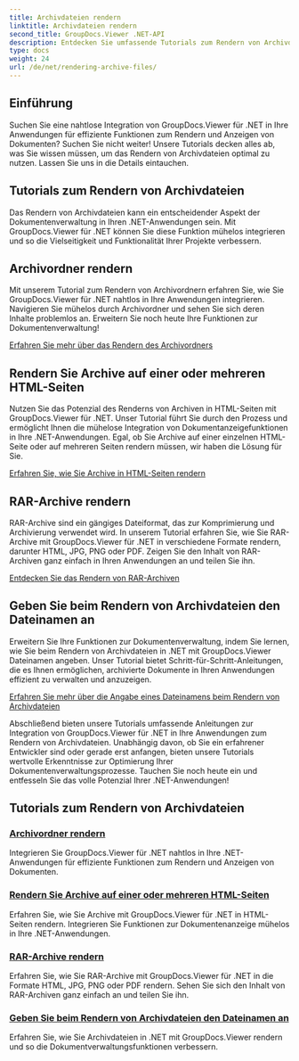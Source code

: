 ```yaml
---
title: Archivdateien rendern
linktitle: Archivdateien rendern
second_title: GroupDocs.Viewer .NET-API
description: Entdecken Sie umfassende Tutorials zum Rendern von Archivdateien mit GroupDocs.Viewer für .NET. Integrieren Sie sich nahtlos und effizient in Ihre .NET-Anwendungen.
type: docs
weight: 24
url: /de/net/rendering-archive-files/
---
```

## Einführung

Suchen Sie eine nahtlose Integration von GroupDocs.Viewer für .NET in Ihre Anwendungen für effiziente Funktionen zum Rendern und Anzeigen von Dokumenten? Suchen Sie nicht weiter! Unsere Tutorials decken alles ab, was Sie wissen müssen, um das Rendern von Archivdateien optimal zu nutzen. Lassen Sie uns in die Details eintauchen.

## Tutorials zum Rendern von Archivdateien

Das Rendern von Archivdateien kann ein entscheidender Aspekt der Dokumentenverwaltung in Ihren .NET-Anwendungen sein. Mit GroupDocs.Viewer für .NET können Sie diese Funktion mühelos integrieren und so die Vielseitigkeit und Funktionalität Ihrer Projekte verbessern.

## Archivordner rendern

Mit unserem Tutorial zum Rendern von Archivordnern erfahren Sie, wie Sie GroupDocs.Viewer für .NET nahtlos in Ihre Anwendungen integrieren. Navigieren Sie mühelos durch Archivordner und sehen Sie sich deren Inhalte problemlos an. Erweitern Sie noch heute Ihre Funktionen zur Dokumentenverwaltung!

[Erfahren Sie mehr über das Rendern des Archivordners](./render-archive-folder/)

## Rendern Sie Archive auf einer oder mehreren HTML-Seiten

Nutzen Sie das Potenzial des Renderns von Archiven in HTML-Seiten mit GroupDocs.Viewer für .NET. Unser Tutorial führt Sie durch den Prozess und ermöglicht Ihnen die mühelose Integration von Dokumentanzeigefunktionen in Ihre .NET-Anwendungen. Egal, ob Sie Archive auf einer einzelnen HTML-Seite oder auf mehreren Seiten rendern müssen, wir haben die Lösung für Sie.

[Erfahren Sie, wie Sie Archive in HTML-Seiten rendern](./render-archives-html/)

## RAR-Archive rendern

RAR-Archive sind ein gängiges Dateiformat, das zur Komprimierung und Archivierung verwendet wird. In unserem Tutorial erfahren Sie, wie Sie RAR-Archive mit GroupDocs.Viewer für .NET in verschiedene Formate rendern, darunter HTML, JPG, PNG oder PDF. Zeigen Sie den Inhalt von RAR-Archiven ganz einfach in Ihren Anwendungen an und teilen Sie ihn.

[Entdecken Sie das Rendern von RAR-Archiven](./render-rar/)

## Geben Sie beim Rendern von Archivdateien den Dateinamen an

Erweitern Sie Ihre Funktionen zur Dokumentenverwaltung, indem Sie lernen, wie Sie beim Rendern von Archivdateien in .NET mit GroupDocs.Viewer Dateinamen angeben. Unser Tutorial bietet Schritt-für-Schritt-Anleitungen, die es Ihnen ermöglichen, archivierte Dokumente in Ihren Anwendungen effizient zu verwalten und anzuzeigen.

[Erfahren Sie mehr über die Angabe eines Dateinamens beim Rendern von Archivdateien](./specify-filename-render-archive/)

Abschließend bieten unsere Tutorials umfassende Anleitungen zur Integration von GroupDocs.Viewer für .NET in Ihre Anwendungen zum Rendern von Archivdateien. Unabhängig davon, ob Sie ein erfahrener Entwickler sind oder gerade erst anfangen, bieten unsere Tutorials wertvolle Erkenntnisse zur Optimierung Ihrer Dokumentenverwaltungsprozesse. Tauchen Sie noch heute ein und entfesseln Sie das volle Potenzial Ihrer .NET-Anwendungen!
## Tutorials zum Rendern von Archivdateien
### [Archivordner rendern](./render-archive-folder/)
Integrieren Sie GroupDocs.Viewer für .NET nahtlos in Ihre .NET-Anwendungen für effiziente Funktionen zum Rendern und Anzeigen von Dokumenten.
### [Rendern Sie Archive auf einer oder mehreren HTML-Seiten](./render-archives-html/)
Erfahren Sie, wie Sie Archive mit GroupDocs.Viewer für .NET in HTML-Seiten rendern. Integrieren Sie Funktionen zur Dokumentenanzeige mühelos in Ihre .NET-Anwendungen.
### [RAR-Archive rendern](./render-rar/)
Erfahren Sie, wie Sie RAR-Archive mit GroupDocs.Viewer für .NET in die Formate HTML, JPG, PNG oder PDF rendern. Sehen Sie sich den Inhalt von RAR-Archiven ganz einfach an und teilen Sie ihn.
### [Geben Sie beim Rendern von Archivdateien den Dateinamen an](./specify-filename-render-archive/)
Erfahren Sie, wie Sie Archivdateien in .NET mit GroupDocs.Viewer rendern und so die Dokumentverwaltungsfunktionen verbessern.
